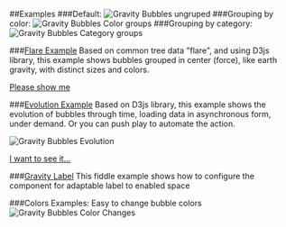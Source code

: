 ##Examples
###Default:
![Gravity Bubbles ungruped](http://rawgit.com/lflores/gravity-bubbles/master/src/images/gravity-bubbles-default.png)
###Grouping by color:
![Gravity Bubbles Color groups](http://rawgit.com/lflores/gravity-bubbles/master/src/images/gravity-bubbles-group-color.png)
###Grouping by category:
![Gravity Bubbles Category groups](http://rawgit.com/lflores/gravity-bubbles/master/src/images/gravity-bubbles-group-category.png)

###[Flare Example](http://lflores.github.com/flare/)
Based on common tree data "flare", and using D3js library, this example shows bubbles grouped in center (force), like earth gravity, with distinct sizes and colors.

[Please show me](http://lflores.github.com/flare/)

###[Evolution Example](http://lflores.github.com/evolution/)
Based on D3js library, this example shows the evolution of bubbles through time, loading data in asynchronous form, under demand. Or you can push play to automate the action.

![Gravity Bubbles Evolution](http://rawgit.com/lflores/gravity-bubbles/master/src/images/gravity-bubbles-timeline.gif)

[I want to see it...](http://lflores.github.com/evolution/)

###[Gravity Label](http://jsfiddle.net/6cLpuL7j/)
This fiddle example shows how to configure the component for adaptable label to enabled space

###Colors Examples:
Easy to change bubble colors
![Gravity Bubbles Color Changes](http://rawgit.com/lflores/gravity-bubbles/master/src/images/gravity-bubbles-color-change.gif)